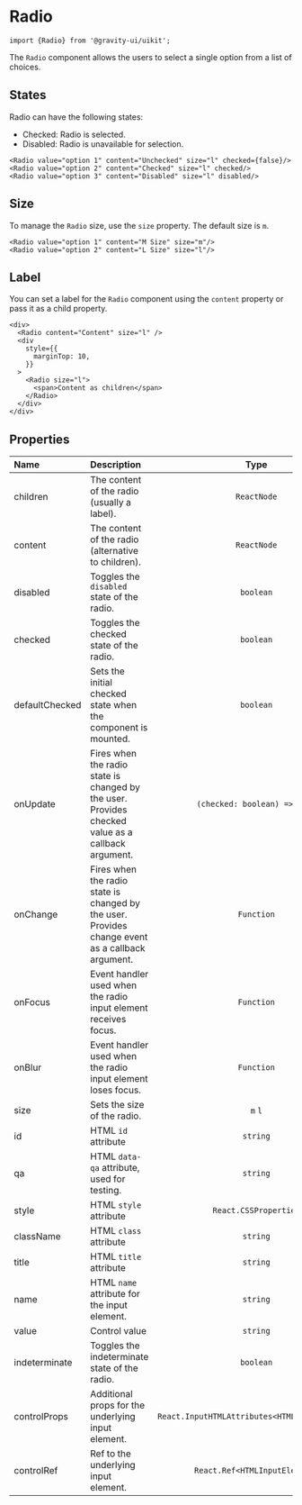<!--GITHUB_BLOCK-->

# Radio

<!--/GITHUB_BLOCK-->

```tsx
import {Radio} from '@gravity-ui/uikit';
```

The `Radio` component allows the users to select a single option from a list of choices.

## States

Radio can have the following states:

- Checked: Radio is selected.
- Disabled: Radio is unavailable for selection.

<!--LANDING_BLOCK

<ExampleBlock
    code={`
<Radio value="option 1" content="Unchecked" size="l" checked={false}/>
<Radio value="option 2" content="Checked" size="l" checked/>
<Radio value="option 3" content="Disabled" size="l" disabled/>
`}
>
    <UIKit.Radio value="option 1" content="Unchecked" size="l" checked={false}/>
    <UIKit.Radio value="option 2" content="Checked" size="l" checked/>
    <UIKit.Radio value="option 3" content="Disabled" size="l" disabled/>
</ExampleBlock>

LANDING_BLOCK-->

<!--GITHUB_BLOCK-->

```tsx
<Radio value="option 1" content="Unchecked" size="l" checked={false}/>
<Radio value="option 2" content="Checked" size="l" checked/>
<Radio value="option 3" content="Disabled" size="l" disabled/>
```

<!--/GITHUB_BLOCK-->

## Size

To manage the `Radio` size, use the `size` property. The default size is `m`.

<!--LANDING_BLOCK

<ExampleBlock
    code={`
<Radio value="option 1" content="M Size" size="m"/>
<Radio value="option 2" content="L Size" size="l"/>
`}
>
    <UIKit.Radio value="option 1" content="M Size" size="m"/>
    <UIKit.Radio value="option 2" content="L Size" size="l"/>
</ExampleBlock>

LANDING_BLOCK-->

<!--GITHUB_BLOCK-->

```tsx
<Radio value="option 1" content="M Size" size="m"/>
<Radio value="option 2" content="L Size" size="l"/>
```

<!--/GITHUB_BLOCK-->

## Label

You can set a label for the `Radio` component using the `content` property or pass it as a child property.

<!--LANDING_BLOCK

<ExampleBlock
    code={`
<div>
  <Radio content="Content" size="l" />
  <div
    style={{
      marginTop: 10,
    }}
  >
    <Radio size="l">
      <span>Content as children</span>
    </Radio>
  </div>
</div>
`}
>
<div>
  <UIKit.Radio content="Content" size="l" />
  <div
    style={{
      marginTop: 10,
    }}
  >
    <UIKit.Radio size="l">
      <span>Content as children</span>
    </UIKit.Radio>
  </div>
</div>
</ExampleBlock>

LANDING_BLOCK-->

<!--GITHUB_BLOCK-->

```tsx
<div>
  <Radio content="Content" size="l" />
  <div
    style={{
      marginTop: 10,
    }}
  >
    <Radio size="l">
      <span>Content as children</span>
    </Radio>
  </div>
</div>
```

<!--/GITHUB_BLOCK-->

## Properties

| Name           | Description                                                                                       |                     Type                      | Default |
| :------------- | :------------------------------------------------------------------------------------------------ | :-------------------------------------------: | :-----: |
| children       | The content of the radio (usually a label).                                                       |                  `ReactNode`                  |         |
| content        | The content of the radio (alternative to children).                                               |                  `ReactNode`                  |         |
| disabled       | Toggles the `disabled` state of the radio.                                                        |                   `boolean`                   | `false` |
| checked        | Toggles the checked state of the radio.                                                           |                   `boolean`                   | `false` |
| defaultChecked | Sets the initial checked state when the component is mounted.                                     |                   `boolean`                   | `false` |
| onUpdate       | Fires when the radio state is changed by the user. Provides checked value as a callback argument. |         `(checked: boolean) => void`          |         |
| onChange       | Fires when the radio state is changed by the user. Provides change event as a callback argument.  |                  `Function`                   |         |
| onFocus        | Event handler used when the radio input element receives focus.                                   |                  `Function`                   |         |
| onBlur         | Event handler used when the radio input element loses focus.                                      |                  `Function`                   |         |
| size           | Sets the size of the radio.                                                                       |                    `m` `l`                    |   `m`   |
| id             | HTML `id` attribute                                                                               |                   `string`                    |         |
| qa             | HTML `data-qa` attribute, used for testing.                                                       |                   `string`                    |         |
| style          | HTML `style` attribute                                                                            |             `React.CSSProperties`             |         |
| className      | HTML `class` attribute                                                                            |                   `string`                    |         |
| title          | HTML `title` attribute                                                                            |                   `string`                    |         |
| name           | HTML `name` attribute for the input element.                                                      |                   `string`                    |         |
| value          | Control value                                                                                     |                   `string`                    |         |
| indeterminate  | Toggles the indeterminate state of the radio.                                                     |                   `boolean`                   | `false` |
| controlProps   | Additional props for the underlying input element.                                                | `React.InputHTMLAttributes<HTMLInputElement>` |         |
| controlRef     | Ref to the underlying input element.                                                              |         `React.Ref<HTMLInputElement>`         |         |
